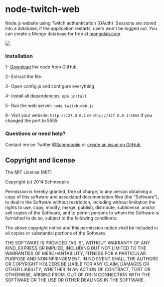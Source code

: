 # node-twitch-web

Node.js website using Twitch authentication (OAuth). Sessions are stored into a database, if the application restarts, users won't be logged out. You can create a Mongo database for free at [mongolab.com](mongolab.com).

![](https://david-dm.org/Schmoopiie/node-twitch-web.png)

### Installation

1- [Download](https://github.com/Schmoopiie/node-twitch-web/archive/master.zip) the code from GitHub.

2- Extract the file.

3- Open config.js and configure everything.

4- Install all dependencies: ``npm install``

5- Run the web server: ``node twitch-web.js``

6- Visit your website: ``http://127.0.0.1`` or ``http://127.0.0.1:5555`` if you changed the port to 5555.

### Questions or need help?

Contact me on Twitter [@Schmoopiie](https://twitter.com/Schmoopiie/) or [create an issue on GitHub](https://github.com/Schmoopiie/node-twitch-web/issues).


## Copyright and license

The MIT License (MIT)

Copyright (c) 2014 Schmoopiie

Permission is hereby granted, free of charge, to any person obtaining a copy
of this software and associated documentation files (the "Software"), to deal
in the Software without restriction, including without limitation the rights
to use, copy, modify, merge, publish, distribute, sublicense, and/or sell
copies of the Software, and to permit persons to whom the Software is
furnished to do so, subject to the following conditions:

The above copyright notice and this permission notice shall be included in all
copies or substantial portions of the Software.

THE SOFTWARE IS PROVIDED "AS IS", WITHOUT WARRANTY OF ANY KIND, EXPRESS OR
IMPLIED, INCLUDING BUT NOT LIMITED TO THE WARRANTIES OF MERCHANTABILITY,
FITNESS FOR A PARTICULAR PURPOSE AND NONINFRINGEMENT. IN NO EVENT SHALL THE
AUTHORS OR COPYRIGHT HOLDERS BE LIABLE FOR ANY CLAIM, DAMAGES OR OTHER
LIABILITY, WHETHER IN AN ACTION OF CONTRACT, TORT OR OTHERWISE, ARISING FROM,
OUT OF OR IN CONNECTION WITH THE SOFTWARE OR THE USE OR OTHER DEALINGS IN THE
SOFTWARE.
